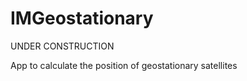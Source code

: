 IMGeostationary
===============

UNDER CONSTRUCTION

App to calculate the position of geostationary satellites
